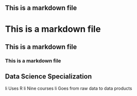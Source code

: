 ## This is a markdown file

# This is a markdown file
## This is a markdown file
### This is a markdown file

## Data Science Specialization 

li Uses R 
li Nine courses 
li Goes from raw data to data products
